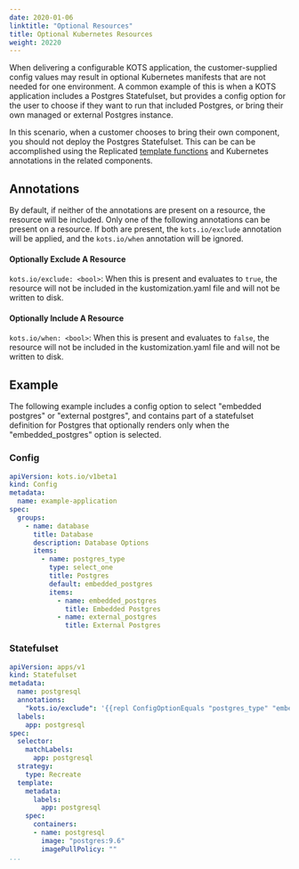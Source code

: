 ```yaml
---
date: 2020-01-06
linktitle: "Optional Resources"
title: Optional Kubernetes Resources
weight: 20220
---
```


When delivering a configurable KOTS application, the customer-supplied config values may result in optional Kubernetes manifests that are not needed for one environment. A common example of this is when a KOTS application includes a Postgres Statefulset, but provides a config option for the user to choose if they want to run that included Postgres, or bring their own managed or external Postgres instance.

In this scenario, when a customer chooses to bring their own component, you should not deploy the Postgres Statefulset. This can be can be accomplished using the Replicated [template functions](../template-functions/) and Kubernetes annotations in the related components.

## Annotations

By default, if neither of the annotations are present on a resource, the resource will be included. Only one of the following annotations can be present on a resource. If both are present, the `kots.io/exclude` annotation will be applied, and the `kots.io/when` annotation will be ignored.

#### Optionally Exclude A Resource
`kots.io/exclude: <bool>`: When this is present and evaluates to `true`, the resource will not be included in the kustomization.yaml file and will not be written to disk.

#### Optionally Include A Resource
`kots.io/when: <bool>`: When this is present and evaluates to `false`, the resource will not be included in the kustomization.yaml file and will not be written to disk.


## Example

The following example includes a config option to select "embedded postgres" or "external postgres", and contains part of a statefulset definition for Postgres that optionally renders only when the "embedded_postgres" option is selected.

### Config

```yaml
apiVersion: kots.io/v1beta1
kind: Config
metadata:
  name: example-application
spec:
  groups:
    - name: database
      title: Database
      description: Database Options
      items:
        - name: postgres_type
          type: select_one
          title: Postgres
          default: embedded_postgres
          items:
            - name: embedded_postgres
              title: Embedded Postgres
            - name: external_postgres
              title: External Postgres
```

### Statefulset

```yaml
apiVersion: apps/v1
kind: Statefulset
metadata:
  name: postgresql
  annotations:
    "kots.io/exclude": '{{repl ConfigOptionEquals "postgres_type" "embedded_postgres" }}'
  labels:
    app: postgresql
spec:
  selector:
    matchLabels:
      app: postgresql
  strategy:
    type: Recreate
  template:
    metadata:
      labels:
        app: postgresql
    spec:
      containers:
      - name: postgresql
        image: "postgres:9.6"
        imagePullPolicy: ""
...
```
